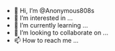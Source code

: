 - 👋 Hi, I’m @Anonymous808s
- 👀 I’m interested in ...
- 🌱 I’m currently learning ...
- 💞️ I’m looking to collaborate on ...
- 📫 How to reach me ...

<!---
Anonymous808s/Anonymous808s is a ✨ special ✨ repository because its `README.md` (this file) appears on your GitHub profile.
You can click the Preview link to take a look at your changes.
--->
